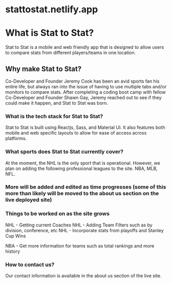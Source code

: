 # stattostat.netlify.app

# What is Stat to Stat?

Stat to Stat is a mobile and web friendly app that is designed to allow users to compare stats from different players/teams in one location.

## Why make Stat to Stat?

Co-Developer and Founder Jeremy Cook has been an avid sports fan his entire life, but always ran into the issue of having to use multiple tabs and/or monitors to compare stats. After completing a coding boot camp with fellow Co-Developer and Founder Shawn Gay, Jeremy reached out to see if they could make it happen, and Stat to Stat was born.

### What is the tech stack for Stat to Stat?

Stat to Stat is built using Reactjs, Sass, and Material UI. It also features both mobile and web specific layouts to allow for ease of access across platforms.

### What sports does Stat to Stat currently cover?

At the moment, the NHL is the only sport that is operational. However, we plan on adding the following professional leagues to the site. NBA, MLB, NFL.

### More will be added and edited as time progresses (some of this more than likely will be moved to the about us section on the live deployed site)

### Things to be worked on as the site grows

NHL - Getting current Coaches
NHL - Adding Team Filters such as by division, conference, etc
NHL - Incorporate stats from playoffs and Stanley Cup Wins

NBA - Get more information for teams such as total rankings and more history 

### How to contact us?

Our contact information is available in the about us section of the live site.
